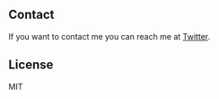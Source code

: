 

## Contact

If you want to contact me you can reach me at [Twitter](https://www.twitter.com/codewithsadee).

## License

MIT
